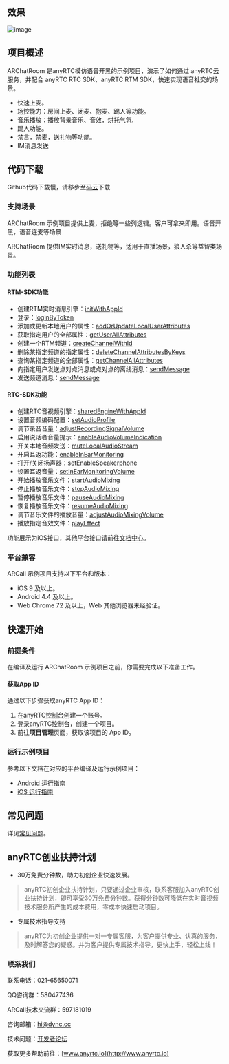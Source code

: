 ## 效果

![image](https://github.com/anyRTC-UseCase/ARChatRoom/blob/master/demo.gif)

## 项目概述

ARChatRoom 是anyRTC模仿语音开黑的示例项目，演示了如何通过 anyRTC云服务，并配合 anyRTC RTC SDK、anyRTC RTM SDK，快速实现语音社交的场景。
- 快速上麦。
- 场控能力：房间上麦、闭麦、抱麦、踢人等功能。
- 音乐播放：播放背景音乐、音效，烘托气氛.
- 踢人功能。
- 禁言，禁麦，送礼物等功能。
- IM消息发送

## 代码下载
Github代码下载慢，请移步至[码云](https://gitee.com/anyRTC/archat-room)下载

### 支持场景

ARChatRoom 示例项目提供上麦，拒绝等一些列逻辑。客户可拿来即用。语音开黑，语音连麦等场景

ARChatRoom 提供IM实时消息，送礼物等，适用于直播场景，狼人杀等益智类场景。

### 功能列表

#### RTM-SDK功能

- 创建RTM实时消息引擎：[initWithAppId](https://docs.anyrtc.io/rtm-ios/docs/ios_rtm/ios_rtm_kit#initwithappid)
- 登录：[loginByToken](https://docs.anyrtc.io/rtm-ios/docs/ios_rtm/ios_rtm_kit#loginbytoken)
- 添加或更新本地用户的属性：[addOrUpdateLocalUserAttributes](https://docs.anyrtc.io/rtm-ios/docs/ios_rtm/ios_rtm_kit#addorupdatelocaluserattributes)
- 获取指定用户的全部属性：[getUserAllAttributes](https://docs.anyrtc.io/rtm-ios/docs/ios_rtm/ios_rtm_kit#getuserallattributes)
- 创建一个RTM频道：[createChannelWithId](https://docs.anyrtc.io/rtm-ios/docs/ios_rtm/ios_rtm_kit#createchannelwithid)
- 删除某指定频道的指定属性：[deleteChannelAttributesByKeys](https://docs.anyrtc.io/rtm-ios/docs/ios_rtm/ios_rtm_kit#deletechannelattributesbykeys)
- 查询某指定频道的全部属性：[getChannelAllAttributes](https://docs.anyrtc.io/rtm-ios/docs/ios_rtm/ios_rtm_kit#getchannelallattributes)
- 向指定用户发送点对点消息或点对点的离线消息：[sendMessage](https://docs.anyrtc.io/rtm-ios/docs/ios_rtm/ios_rtm_kit#sendmessage)
- 发送频道消息：[sendMessage](https://docs.anyrtc.io/rtm-ios/docs/ios_rtm/ios_rtm_channel#sendmessage)

#### RTC-SDK功能

- 创建RTC音视频引擎：[sharedEngineWithAppId](https://docs.anyrtc.io/rtc-ios/docs/ios/ios_rtc_kit#sharedengineWithappId)
- 设置音频编码配置：[setAudioProfile](https://docs.anyrtc.io/rtc-ios/docs/ios/ios_rtc_kit#setaudioprofile)
- 调节录音音量：[adjustRecordingSignalVolume](https://docs.anyrtc.io/rtc-ios/docs/ios/ios_rtc_kit#adjustrecordingsignalvolume)
- 启用说话者音量提示：[enableAudioVolumeIndication](https://docs.anyrtc.io/rtc-ios/docs/ios/ios_rtc_kit#enableaudiovolumeindication)
- 开关本地音频发送：[muteLocalAudioStream](https://docs.anyrtc.io/rtc-ios/docs/ios/ios_rtc_kit#mutelocalaudiostream)
- 开启耳返功能：[enableInEarMonitoring](https://docs.anyrtc.io/rtc-ios/docs/ios/ios_rtc_kit#enableinearmonitoring)
- 打开/关闭扬声器：[setEnableSpeakerphone](https://docs.anyrtc.io/rtc-ios/docs/ios/ios_rtc_kit#setenablespeakerphone)
- 设置耳返音量：[setInEarMonitoringVolume](https://docs.anyrtc.io/rtc-ios/docs/ios/ios_rtc_kit#setinearmonitoringvolume)
- 开始播放音乐文件：[startAudioMixing](https://docs.anyrtc.io/rtc-ios/docs/ios/ios_rtc_kit#startaudiomixing)
- 停止播放音乐文件：[stopAudioMixing](https://docs.anyrtc.io/rtc-ios/docs/ios/ios_rtc_kit#stopaudiomixing)
- 暂停播放音乐文件：[pauseAudioMixing](https://docs.anyrtc.io/rtc-ios/docs/ios/ios_rtc_kit#pauseaudiomixing)
- 恢复播放音乐文件：[resumeAudioMixing](https://docs.anyrtc.io/rtc-ios/docs/ios/ios_rtc_kit#resumeaudiomixing)
- 调节音乐文件的播放音量：[adjustAudioMixingVolume](https://docs.anyrtc.io/rtc-ios/docs/ios/ios_rtc_kit#adjustaudiomixingvolume)
- 播放指定音效文件：[playEffect](https://docs.anyrtc.io/rtc-ios/docs/ios/ios_rtc_kit#playeffect)

功能展示为iOS接口，其他平台接口请前往[文档中心](https://docs.anyrtc.io/)。

### 平台兼容

ARCall 示例项目支持以下平台和版本：

- iOS 9 及以上。
- Android 4.4 及以上。
- Web Chrome 72 及以上，Web 其他浏览器未经验证。

## 快速开始

### 前提条件

在编译及运行 ARChatRoom 示例项目之前，你需要完成以下准备工作。

#### 获取App ID
通过以下步骤获取anyRTC App ID：
  1. 在anyRTC[控制台](https://console.anyrtc.io/signup)创建一个账号。
  2. 登录anyRTC控制台，创建一个项目。
  3. 前往**项目管理**页面，获取该项目的 App ID。

### 运行示例项目

参考以下文档在对应的平台编译及运行示例项目：

- [Android 运行指南](https://github.com/anyRTC-UseCase/ARChatRoom/tree/master/ARChatRoom-Android)
- [iOS 运行指南](https://github.com/anyRTC-UseCase/ARChatRoom/tree/master/%20ARChatRoom-iOS)

## 常见问题

详见[常见问题](https://docs.anyrtc.io/platforms/docs/platforms/FAQ/faq)。

## **anyRTC创业扶持计划**

- 30万免费分钟数，助力初创企业快速发展。

>  anyRTC初创企业扶持计划，只要通过企业审核，联系客服加入anyRTC创业扶持计划，即可享受30万免费分钟数。获得分钟数可降低在实时音视频技术服务所产生的成本费用，零成本快速启动项目。

- 专属技术指导支持

> anyRTC为初创企业提供一对一专属客服，为客户提供专业、认真的服务，及时解答您的疑惑。并为客户提供专属技术指导，更快上手，轻松上线！

### 联系我们

联系电话：021-65650071

QQ咨询群：580477436

ARCall技术交流群：597181019

咨询邮箱：hi@dync.cc

技术问题：[开发者论坛](https://bbs.anyrtc.io)

获取更多帮助前往：[www.anyrtc.io](http://www.anyrtc.io)

